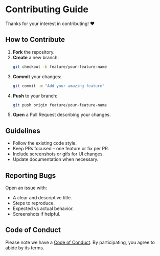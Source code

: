 # Contributing Guide

Thanks for your interest in contributing! ❤️

## How to Contribute

1. **Fork** the repository.
2. **Create** a new branch:
   ```bash
   git checkout -b feature/your-feature-name
   ```
3. **Commit** your changes:
   ```bash
   git commit -m "Add your amazing feature"
   ```
4. **Push** to your branch:
   ```bash
   git push origin feature/your-feature-name
   ```
5. **Open** a Pull Request describing your changes.

## Guidelines

- Follow the existing code style.
- Keep PRs focused – one feature or fix per PR.
- Include screenshots or gifs for UI changes.
- Update documentation when necessary.

## Reporting Bugs

Open an issue with:
- A clear and descriptive title.
- Steps to reproduce.
- Expected vs actual behavior.
- Screenshots if helpful.

## Code of Conduct

Please note we have a [Code of Conduct](CODE_OF_CONDUCT.md).
By participating, you agree to abide by its terms.
